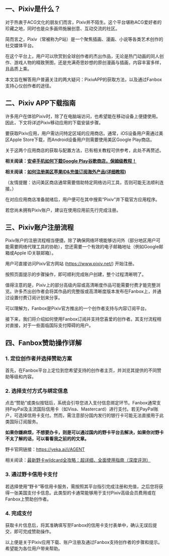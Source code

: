 ## **一、Pixiv是什么？**

对于热衷于ACG文化的朋友们而言，Pixiv并不陌生。这个平台堪称ACG爱好者的珍藏之地，同时也是众多画师施展创意、互动交流的社区。



简而言之，Pixiv（常被称为P站）是一个聚焦插画、漫画、小说等各类艺术创作的社交媒体平台。



在这个平台上，用户可以欣赏到全球创作者的杰出作品，无论是热门动画的同人创作、游戏人物的精致贺图，还是充满奇思妙想的原创漫画与插画，内容丰富多样，且品质上乘。



本文旨在解答用户普遍关注的两大疑问：PixivAPP的获取方法，以及通过Fanbox支持心仪创作者的途径。



## **二、Pixiv APP下载指南**

许多用户在体验Pixiv时，除了在电脑端访问，也希望能在移动设备上便捷使用。因此，下文将详述Pixiv移动应用的下载安装步骤。



要获取Pixiv应用，用户需访问特定区域的应用商店。通常，iOS设备用户需通过美区Apple Store下载，而Android设备用户则需要使用美区Google Play商店。



关于这两个应用商店的获取与配置方法，已有相关教程可供参考，此处不再赘述。

**相关阅读：[安卓手机如何下载Google Play谷歌商店，保姆级教程！](https://www.fengshengyusheng.cn/%e5%ae%89%e5%8d%93%e6%89%8b%e6%9c%ba%e5%a6%82%e4%bd%95%e4%b8%8b%e8%bd%bdgoogle-play%e4%bf%9d%e5%a7%86%e7%ba%a7%e6%95%99%e7%a8%8b%ef%bc%81/)**


**相关阅读：[如何注册美区苹果ID&充值订阅海外产品(详细教程)](https://www.fengshengyusheng.cn/%e5%a6%82%e4%bd%95%e6%b3%a8%e5%86%8c%e8%8b%b9%e6%9e%9c%e7%be%8e%e5%8c%baid%e5%85%85%e5%80%bc%e8%ae%a2%e9%98%85%e6%b5%b7%e5%a4%96%e4%ba%a7%e5%93%81%e8%af%a6%e7%bb%86%e6%95%99%e7%a8%8b/)**



（友情提醒：访问美区商店通常需要借助特定网络访问工具，否则可能无法顺利连接。）

在对应应用商店准备就绪后，用户便可在其中搜索“Pixiv”并下载官方应用程序。



若您尚未拥有Pixiv账户，建议在使用应用前先行完成注册。

## **三、Pixiv账户注册流程**

Pixiv账户的注册流程相当便捷。除了确保网络环境能够访问外（部分地区用户可能需要网络代理工具的协助），您还需要一个有效的电子邮箱地址（例如Google邮箱或Apple ID关联邮箱）。

用户可直接访问Pixiv官方网站 (https://www.pixiv.net/) 开始注册。



按照页面提示的步骤操作，即可顺利完成账户创建，整个过程清晰明了。



值得注意的是，Pixiv上的部分高级内容或高清晰度作品可能需要付费才能完整浏览。许多杰出创作者会将其作品的完整版或高清晰度版本发布在Fanbox上，并通过设置付费订阅计划来分享。



可以理解为，Fanbox是Pixiv官方推出的一个创作者支持与内容订阅平台。



接下来，我们将介绍如何使用Fanbox订阅并支持您喜爱的创作者。其支付流程相对直接，对于一些面临国际支付障碍的用户。



## **四、Fanbox赞助操作详解**

### 1. **定位创作者并选择赞助方案**


首先，在Fanbox平台上定位到您希望支持的创作者主页，并浏览其提供的不同赞助等级和内容。


### 2. **选择支付方式与绑定信息**


点击“赞助”或类似按钮后，系统会引导您进入支付信息绑定环节。Fanbox通常支持PayPal及主流国际信用卡（如Visa、Mastercard）进行支付。若无PayPal账户，可选择信用卡支付。然而，需注意部分国内发行的银行卡可能无法直接用于此类国际订阅服务。


**如果你嫌麻烦，不想要办卡，则是可以通过国内的野卡平台去解决，如果你对野卡不太了解的话，可以看看我之前的的文章。**

野卡官网链接：https://yeka.ai/i/AGENT

相关阅读：[最新野卡wildcard全攻略：超详细、全面使用指南（深度评测）](https://www.fengshengyusheng.cn/%e6%9c%80%e6%96%b0%e9%87%8e%e5%8d%a1wildcard%e4%bd%bf%e7%94%a8%e6%8c%87%e5%8d%97%ef%bc%9a%e8%b6%85%e5%85%a8%e9%9d%a2%e4%bb%8b%e7%bb%8d/)

### 3. **通过野卡信用卡支付**


若选择使用“野卡”等信用卡服务，需按照其平台指引完成注册和充值，之后您将获得一张美国支付卡信息。此类型的卡通常能够用于支付Pixiv高级会员费用或在Fanbox上赞助创作者。


### 4. **完成支付**


获取卡片信息后，将其准确填写至Fanbox的信用卡支付表单中，确认无误后提交，即可完成赞助操作。


以上便是关于Pixiv应用下载、账户注册及通过Fanbox支持创作者的步骤和提示。希望能为各位用户带来帮助。
